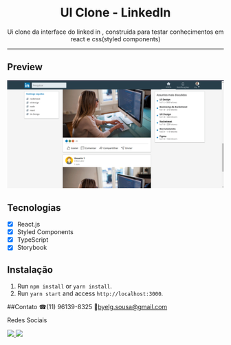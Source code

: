 <h1 align="center">
UI Clone - LinkedIn 
</h1>

<p align="center">Ui clone da interface do linked in , construida para testar conhecimentos em react e css(styled components)</p>

<hr>

## Preview
<img src="./src/assets/preview.gif">


## Tecnologias

- [x] React.js
- [x] Styled Components
- [x] TypeScript
- [x] Storybook

## Instalação

1. Run `npm install` or `yarn install`.<br />
2. Run `yarn start` and access `http://localhost:3000`.<br />

##Contato
☎(11) 96139-8325
📧byelg.sousa@gmail.com

Redes Sociais

<a href="https://www.linkedin.com/in/gabriel-sousa-5a719893/">
  <img src="https://icomoon.io/icons39f00d9/4/456.svg"></img>
</a>
<a href="https://www.instagram.com/gabrielknoxx">
  <img src="https://icomoon.io/icons39f00d9/4/387.svg"></img>
</a>